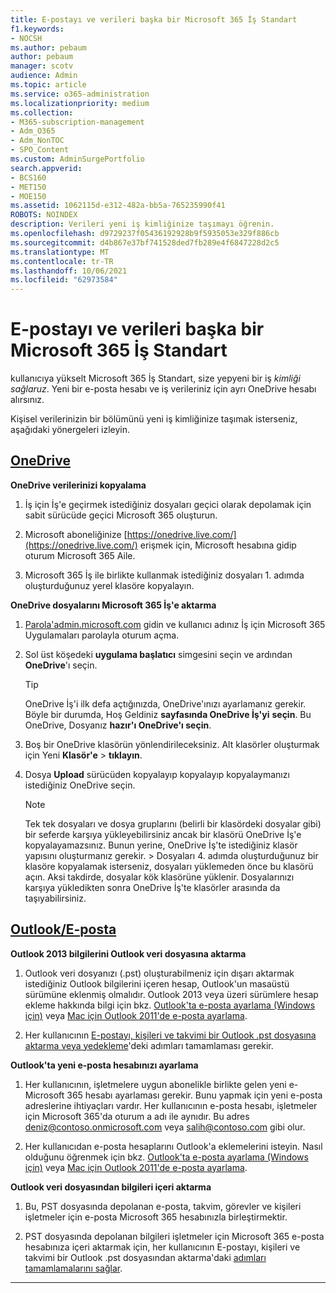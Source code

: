 ```yaml
---
title: E-postayı ve verileri başka bir Microsoft 365 İş Standart
f1.keywords:
- NOCSH
ms.author: pebaum
author: pebaum
manager: scotv
audience: Admin
ms.topic: article
ms.service: o365-administration
ms.localizationpriority: medium
ms.collection:
- M365-subscription-management
- Adm_O365
- Adm_NonTOC
- SPO_Content
ms.custom: AdminSurgePortfolio
search.appverid:
- BCS160
- MET150
- MOE150
ms.assetid: 1062115d-e312-482a-bb5a-765235990f41
ROBOTS: NOINDEX
description: Verileri yeni iş kimliğinize taşımayı öğrenin.
ms.openlocfilehash: d9729237f05436192928b9f5935053e329f886cb
ms.sourcegitcommit: d4b867e37bf741528ded7fb289e4f6847228d2c5
ms.translationtype: MT
ms.contentlocale: tr-TR
ms.lasthandoff: 10/06/2021
ms.locfileid: "62973584"
---
```

# <a name="move-email-and-data-to-microsoft-365-business-standard"></a>E-postayı ve verileri başka bir Microsoft 365 İş Standart

kullanıcıya yükselt Microsoft 365 İş Standart, size yepyeni bir iş *kimliği sağlaruz*. Yeni bir e-posta hesabı ve iş verileriniz için ayrı OneDrive hesabı alırsınız. 
  
Kişisel verilerinizin bir bölümünü yeni iş kimliğinize taşımak isterseniz, aşağıdaki yönergeleri izleyin.
  
## <a name="onedrive"></a>[OneDrive](#tab/OneDrive)
  
 **OneDrive verilerinizi kopyalama**
1. İş için İş'e geçirmek istediğiniz dosyaları geçici olarak depolamak için sabit sürücüde geçici Microsoft 365 oluşturun.
    
2. Microsoft aboneliğinize [https://onedrive.live.com/](https://onedrive.live.com/) erişmek için, Microsoft hesabına gidip oturum Microsoft 365 Aile. 
    
3. Microsoft 365 İş ile birlikte kullanmak istediğiniz dosyaları 1. adımda oluşturduğunuz yerel klasöre kopyalayın.
    
 **OneDrive dosyalarını Microsoft 365 İş'e aktarma**
1. [Parola'admin.microsoft.com](https://go.microsoft.com/fwlink/?LinkId=816877) gidin ve kullanıcı adınız İş için Microsoft 365 Uygulamaları parolayla oturum açma. 
    
2. Sol üst köşedeki **uygulama başlatıcı** simgesini seçin ve ardından **OneDrive**'ı seçin.
  
    > [!TIP]
    > OneDrive İş'i ilk defa açtığınızda, OneDrive'ınızı ayarlamanız gerekir. Böyle bir durumda, Hoş Geldiniz **sayfasında OneDrive İş'yi** **seçin**. Bu OneDrive, Dosyanız **hazır'ı OneDrive'ı seçin**. 
  
3. Boş bir OneDrive klasörün yönlendirileceksiniz. Alt klasörler oluşturmak için Yeni **Klasör'e** \> **tıklayın**.

4. Dosya **Upload** sürücüden kopyalayıp kopyalayıp kopyalaymanızı istediğiniz OneDrive seçin. 
  
    > [!NOTE]
    >  Tek tek dosyaları ve dosya gruplarını (belirli bir klasördeki dosyalar gibi) bir seferde karşıya yükleyebilirsiniz ancak bir klasörü OneDrive İş'e kopyalayamazsınız. Bunun yerine, OneDrive İş'te istediğiniz klasör yapısını oluşturmanız gerekir. >  Dosyaları 4. adımda oluşturduğunuz bir klasöre kopyalamak isterseniz, dosyaları yüklemeden önce bu klasörü açın. Aksi takdirde, dosyalar kök klasörüne yüklenir. Dosyalarınızı karşıya yükledikten sonra OneDrive İş'te klasörler arasında da taşıyabilirsiniz. 
  
## <a name="outlookemail"></a>[Outlook/E-posta](#tab/Outlook)
  
 **Outlook 2013 bilgilerini Outlook veri dosyasına aktarma**
1. Outlook veri dosyanızı (.pst) oluşturabilmeniz için dışarı aktarmak istediğiniz Outlook bilgilerini içeren hesap, Outlook'un masaüstü sürümüne eklenmiş olmalıdır. Outlook 2013 veya üzeri sürümlere hesap ekleme hakkında bilgi için bkz. [Outlook'ta e-posta ayarlama (Windows için)](https://support.microsoft.com/office/6e27792a-9267-4aa4-8bb6-c84ef146101b) veya [Mac için Outlook 2011'de e-posta ayarlama](https://support.microsoft.com/office/de372dc4-9648-4044-a76c-e8a60e178d54).
    
2. Her kullanıcının [E-postayı, kişileri ve takvimi bir Outlook .pst dosyasına aktarma veya yedekleme](https://support.microsoft.com/office/14252b52-3075-4e9b-be4e-ff9ef1068f91)'deki adımları tamamlaması gerekir.
    
 **Outlook'ta yeni e-posta hesabınızı ayarlama**
1. Her kullanıcının, işletmelere uygun abonelikle birlikte gelen yeni e-Microsoft 365 hesabı ayarlaması gerekir. Bunu yapmak için yeni e-posta adreslerine ihtiyaçları vardır. Her kullanıcının e-posta hesabı, işletmeler için Microsoft 365'da oturum a adı ile aynıdır. Bu adres deniz@contoso.onmicrosoft.com veya salih@contoso.com gibi olur.
    
2. Her kullanıcıdan e-posta hesaplarını Outlook'a eklemelerini isteyin. Nasıl olduğunu öğrenmek için bkz. [Outlook'ta e-posta ayarlama (Windows için)](https://support.microsoft.com/office/6e27792a-9267-4aa4-8bb6-c84ef146101b) veya [Mac için Outlook 2011'de e-posta ayarlama](https://support.microsoft.com/office/de372dc4-9648-4044-a76c-e8a60e178d54).
    
 **Outlook veri dosyasından bilgileri içeri aktarma**
1. Bu, PST dosyasında depolanan e-posta, takvim, görevler ve kişileri işletmeler için e-posta Microsoft 365 hesabınızla birleştirmektir.
    
2. PST dosyasında depolanan bilgileri işletmeler için Microsoft 365 e-posta hesabınıza içeri aktarmak için, her kullanıcının E-postayı, kişileri ve takvimi bir Outlook .pst dosyasından aktarma'daki [adımları tamamlamalarını sağlar](https://support.microsoft.com/office/431a8e9a-f99f-4d5f-ae48-ded54b3440ac).
    
---

